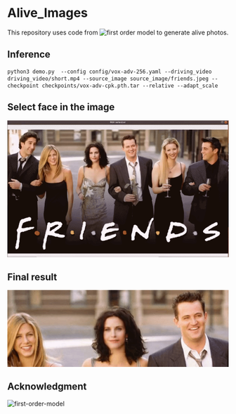 # Alive_Images


This repository uses code from ![first order model](https://github.com/AliaksandrSiarohin/first-order-model) to generate alive photos.



## Inference
```
python3 demo.py  --config config/vox-adv-256.yaml --driving_video driving_video/short.mp4 --source_image source_image/friends.jpeg --checkpoint checkpoints/vox-adv-cpk.pth.tar --relative --adapt_scale
```

## Select face in the image
![](https://github.com/farazBhatti/Alive_Images/blob/master/gif/gif-1.gif)

## Final result
![](https://github.com/farazBhatti/Alive_Images/blob/master/gif/gif-2.gif)

## Acknowledgment

![first-order-model](https://github.com/AliaksandrSiarohin/first-order-model)



